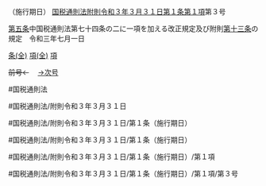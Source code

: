 （施行期日）
[国税通則法附則令和３年３月３１日第１条第１項](国税通則法＿＿＿＿附則令和３年３月３１日第１条第１項)第３号

[第五条](国税通則法＿＿＿＿附則令和３年３月３１日第５条第１項)中国税通則法第七十四条の二に一項を加える改正規定及び附則[第十三条](国税通則法＿＿＿＿附則令和３年３月３１日第１３条第１項)の規定　令和三年七月一日

[条(全)](国税通則法＿＿＿＿附則令和３年３月３１日第１条_.md)    [項(全)](国税通則法＿＿＿＿附則令和３年３月３１日第１条第１項_.md)    [項](国税通則法＿＿＿＿附則令和３年３月３１日第１条第１項.md)

~~前号←~~　  [→次号](国税通則法＿＿＿＿附則令和３年３月３１日第１条第１項第４号.md)

#国税通則法

#国税通則法/附則令和３年３月３１日

#国税通則法/附則令和３年３月３１日/第１条（施行期日）

#国税通則法/附則令和３年３月３１日/第１条（施行期日）

#国税通則法/附則令和３年３月３１日/第１条（施行期日）/第１項

#国税通則法/附則令和３年３月３１日/第１条（施行期日）/第１項/第３号

